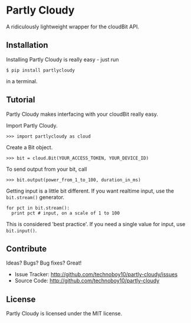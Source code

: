 Partly Cloudy
=============

A ridiculously lightweight wrapper for the cloudBit API.


Installation
------------

Installing Partly Cloudy is really easy - just run

`$ pip install partlycloudy`

in a terminal.

Tutorial
--------

Partly Cloudy makes interfacing with your cloudBit really easy.

Import Partly Cloudy.

`>>> import partlycloudy as cloud`

Create a Bit object.

`>>> bit = cloud.Bit(YOUR_ACCESS_TOKEN, YOUR_DEVICE_ID)`

To send output from your bit, call

`>>> bit.output(power_from_1_to_100, duration_in_ms)`

Getting input is a little bit different. If you want realtime input, use the `bit.stream()` generator.

```
for pct in bit.stream():
  print pct # input, on a scale of 1 to 100
```

This is considered 'best practice'. If you need a single value for input, use `bit.input()`.

Contribute
----------
Ideas? Bugs? Bug fixes? Great!

- Issue Tracker: http://github.com/technoboy10/partly-cloudy/issues
- Source Code: http://github.com/technoboy10/partly-cloudy

License
-------
Partly Cloudy is licensed under the MIT license.
